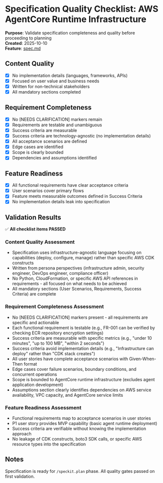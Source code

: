 # Specification Quality Checklist: AWS AgentCore Runtime Infrastructure

**Purpose**: Validate specification completeness and quality before proceeding to planning  
**Created**: 2025-10-10  
**Feature**: [spec.md](../spec.md)

## Content Quality

- [x] No implementation details (languages, frameworks, APIs)
- [x] Focused on user value and business needs
- [x] Written for non-technical stakeholders
- [x] All mandatory sections completed

## Requirement Completeness

- [x] No [NEEDS CLARIFICATION] markers remain
- [x] Requirements are testable and unambiguous
- [x] Success criteria are measurable
- [x] Success criteria are technology-agnostic (no implementation details)
- [x] All acceptance scenarios are defined
- [x] Edge cases are identified
- [x] Scope is clearly bounded
- [x] Dependencies and assumptions identified

## Feature Readiness

- [x] All functional requirements have clear acceptance criteria
- [x] User scenarios cover primary flows
- [x] Feature meets measurable outcomes defined in Success Criteria
- [x] No implementation details leak into specification

## Validation Results

✅ **All checklist items PASSED**

### Content Quality Assessment
- Specification uses infrastructure-agnostic language focusing on capabilities (deploy, configure, manage) rather than specific AWS CDK constructs
- Written from persona perspectives (infrastructure admin, security engineer, DevOps engineer, compliance officer)
- No Python, CloudFormation, or specific AWS API references in requirements - all focused on what needs to be achieved
- All mandatory sections (User Scenarios, Requirements, Success Criteria) are complete

### Requirement Completeness Assessment
- No [NEEDS CLARIFICATION] markers present - all requirements are specific and actionable
- Each functional requirement is testable (e.g., FR-001 can be verified by checking ECR repository encryption settings)
- Success criteria are measurable with specific metrics (e.g., "under 10 minutes", "up to 100 MB", "within 2 seconds")
- Success criteria avoid implementation details (e.g., "Infrastructure can deploy" rather than "CDK stack creates")
- All user stories have complete acceptance scenarios with Given-When-Then format
- Edge cases cover failure scenarios, boundary conditions, and concurrent operations
- Scope is bounded to AgentCore runtime infrastructure (excludes agent application development)
- Assumptions section clearly identifies dependencies on AWS service availability, VPC capacity, and AgentCore service limits

### Feature Readiness Assessment
- Functional requirements map to acceptance scenarios in user stories
- P1 user story provides MVP capability (basic agent runtime deployment)
- Success criteria are verifiable without knowing the implementation approach
- No leakage of CDK constructs, boto3 SDK calls, or specific AWS resource types into the specification

## Notes

Specification is ready for `/speckit.plan` phase. All quality gates passed on first validation.

